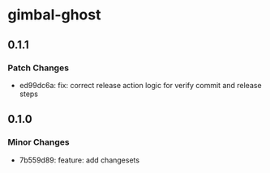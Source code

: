 # gimbal-ghost

## 0.1.1

### Patch Changes

- ed99dc6a: fix: correct release action logic for verify commit and release steps

## 0.1.0

### Minor Changes

- 7b559d89: feature: add changesets
